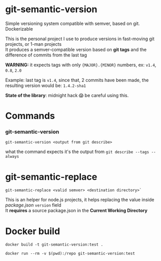 # git-semantic-version
Simple versioning system compatible with semver, based on git. Dockerizable

This is the personal project I use to produce versions in fast-moving git projects, or 1-man projects  
It produces a semver-compatible version based on **git tags** and the difference of commits from the last tag  

**WARNING:** it expects tags with only `{MAJOR}.{MINOR}` numbers, ex: `v1.4`, `0.8`, `2.0`

Example: last tag is `v1.4`, since that, 2 commits have been made, the resulting version would be: `1.4.2-sha1`

**State of the library**: midnight hack 😱 be careful using this.

# Commands

### git-semantic-version
```
git-semantic-version <output from git describe>
```
what the command expects it's the output from `git describe --tags --always`

# git-semantic-replace
```
git-semantic-replace <valid semver> <destination directory>`
```
This is an helper for node.js projects, it helps replacing the value inside _package.json_ `version` field  
It **requires** a source package.json in the **Current Working Directory**


# Docker build
```
docker build -t git-semantic-version:test .
```

```
docker run --rm -v $(pwd):/repo git-semantic-version:test
```
